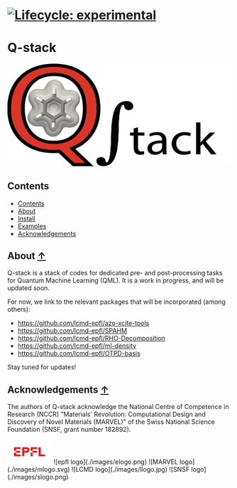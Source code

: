 [![Lifecycle:
experimental](https://img.shields.io/badge/lifecycle-experimental-orange.svg)](https://lifecycle.r-lib.org/articles/stages.html#experimental)
==============================================
Q-stack
==============================================
![qstack logo](./images/logo.png)

## Contents
* [Contents](#Contents-)
* [About](#about-)
* [Install](#install-)
* [Examples](#examples-)
* [Acknowledgements](#Acknowledgements-)

## About [↑](#Contents-)

Q-stack is a stack of codes for dedicated pre- and post-processing tasks for Quantum Machine Learning (QML). It is a work in progress, and will be updated soon.

For now, we link to the relevant packages that will be incorporated (among others):
- https://github.com/lcmd-epfl/azo-xcite-tools
- https://github.com/lcmd-epfl/SPAHM
- https://github.com/lcmd-epfl/RHO-Decomposition
- https://github.com/lcmd-epfl/ml-density
- https://github.com/lcmd-epfl/OTPD-basis

Stay tuned for updates!

## Acknowledgements [↑](#Contents-)
The authors of Q-stack acknowledge the National Centre of Competence in Research (NCCR) "Materials' Revolution: Computational Design and Discovery of Novel Materials (MARVEL)" of the Swiss National Science Foundation (SNSF, grant number 182892).

 <img src="./images/elogo.png" width="100">
![epfl logo](./images/elogo.png)
![MARVEL logo](./images/mlogo.svg)
![LCMD logo](./images/llogo.jpg)
![SNSF logo](./images/slogo.png)

